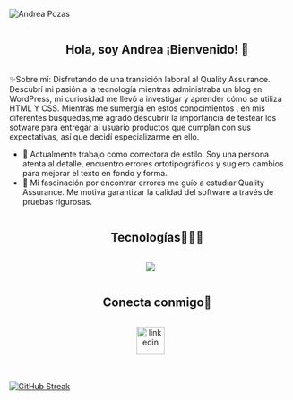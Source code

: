 
![Andrea Pozas](https://github.com/user-attachments/assets/034023d6-b524-465e-ac98-7a8147057310)

<!--h2 without bottom border-->
<div id="user-content-toc">
  <ul align="center">
    <summary><h2 style="display: inline-block">Hola, soy Andrea ¡Bienvenido! 👋</h2></summary>
  </ul>
</div>

✨Sobre mí: Disfrutando de una transición laboral al Quality Assurance. Descubrí mi pasión a la tecnología mientras administraba un blog en WordPress, mi curiosidad me llevó a investigar y aprender cómo se utiliza HTML Y CSS. Mientras me sumergía en estos conocimientos , en mis diferentes búsquedas,me agradó descubrir la importancia de testear los sotware para entregar al usuario productos que cumplan con sus expectativas, así que decidí especializarme en ello.   
- 🔭   Actualmente trabajo como correctora de estilo. Soy una persona atenta al detalle, encuentro errores ortotipográficos y sugiero cambios para mejorar el texto en fondo y forma. 
- 🌱 Mi fascinación por encontrar errores me guío a estudiar Quality Assurance. Me motiva garantizar la calidad del software a través de pruebas rigurosas.


<!--h1 without bottom border-->
<div id="user-content-toc">
  <ul align="center">
    <summary><h2 style="display: inline-block">Tecnologías👩🏻‍💻</h2></summary>
  </ul>
</div>
<!--tech stack icons-->
<p align="center">
  <a href="https://skillicons.dev">
    <img src="https://skillicons.dev/icons?i=css,gmail,discord,postgres,github,html,postman,vscode&perline=14" />
  </a>
</p>

<!-- Connect with me -->
<!--h2 without bottom border-->
<div id="user-content-toc">
  <ul align="center">
    <summary><h2 style="display: inline-block">Conecta conmigo🤝</h2></summary>
  </ul>
</div>
<p align="center">
<a href="https://www.linkedin.com/in/andreapozas/" target="blank"><img align="center" src="https://user-images.githubusercontent.com/88904952/234979284-68c11d7f-1acc-4f0c-ac78-044e1037d7b0.png" alt="linkedin" height="50" width="50" /></a>

<br></br>
[![GitHub Streak](https://streak-stats.demolab.com/?user=Andrea-Pozas&theme=vision-friendly-dark)](https://git.io/streak-stats)












<!--
**Andrea-Pozas/Andrea-Pozas** is a ✨ _special_ ✨ repository because its `README.md` (this file) appears on your GitHub profile.

Here are some ideas to get you started:

- 🔭 I’m currently working on ...
- 🌱 I’m currently learning ...
- 👯 I’m looking to collaborate on ...
- 🤔 I’m looking for help with ...
- 💬 Ask me about ...
- 📫 How to reach me: ...
- 😄 Pronouns: ...
- ⚡ Fun fact: ...
-->
